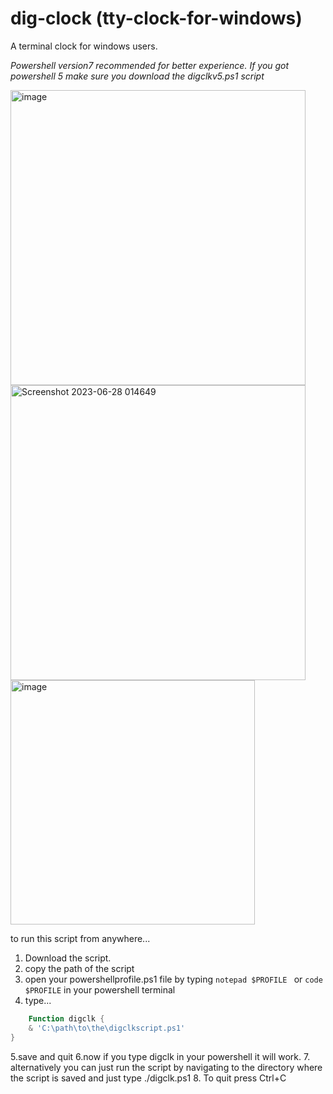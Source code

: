 # dig-clock (tty-clock-for-windows)
A terminal clock for windows users.

*Powershell version7 recommended for better experience. If you got powershell 5 make sure you download the digclkv5.ps1 script*

<img width="472" alt="image" src="https://github.com/Priyanshu-1012/dig-clock/assets/39450902/be2c7c93-9a06-423a-9cf9-113e36aaea86">

<br>

<img width="472" alt="Screenshot 2023-06-28 014649" src="https://github.com/Priyanshu-1012/dig-clock/assets/39450902/fad5bb44-a1e8-424a-8230-9529b6a03385">
<br>

<img width="391" alt="image" src="https://github.com/Priyanshu-1012/dig-clock/assets/39450902/66a2ac5a-81c6-450e-bd6e-5a0fc647de0b">

<br>

to run this script from anywhere...
1. Download the script.
2. copy the path of the script
3. open your powershellprofile.ps1 file by typing ```notepad $PROFILE ``` or ```code $PROFILE``` in your powershell terminal
4. type...
```powershell
    Function digclk {
    & 'C:\path\to\the\digclkscript.ps1'
}
```
5.save and quit
6.now if you type digclk in your powershell it will work.
7. alternatively you can just run the script by navigating to the directory where the script is saved and just type ./digclk.ps1 
8. To quit press Ctrl+C
